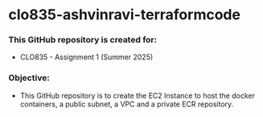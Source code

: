 # clo835-ashvinravi-terraformcode

### This GitHub repository is created for:

<ul>
<li>CLO835 - Assignment 1 (Summer 2025)</li>
</ul>

### Objective:

<ul>
<li>This GitHub repository is to create the EC2 Instance to host the docker containers, a public subnet, a VPC and a private ECR repository.</li>
</ul>
